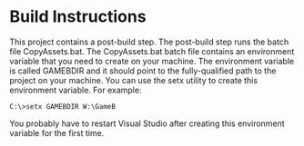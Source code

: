 # Build Instructions

This project contains a post-build step. The post-build step runs the batch file CopyAssets.bat. The CopyAssets.bat batch file contains an environment variable that you need to create on your machine. The environment variable is called GAMEBDIR and it should point to the fully-qualified path to the project on your machine. You can use the setx utility to create this environment variable. For example:
```
C:\>setx GAMEBDIR W:\GameB

```

You probably have to restart Visual Studio after creating this environment variable for the first time.